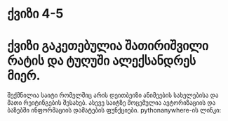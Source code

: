 # ქვიზი 4-5 
# ქვიზი გაკეთებულია შათირიშვილი რატის და ტუღუში ალექსანდრეს მიერ.
შექმნილია საიტი რომელშიც არის დეითბეიზი ანიმეების სახელებისა და მათი რეიტინგების შესახებ.
ასევე საიტზე მოცემულია ავტორიზაციის და ბაზებში ინფორმაციის დამატების ფუნქციები.
pythonanywhere-ის ლინკი: 
